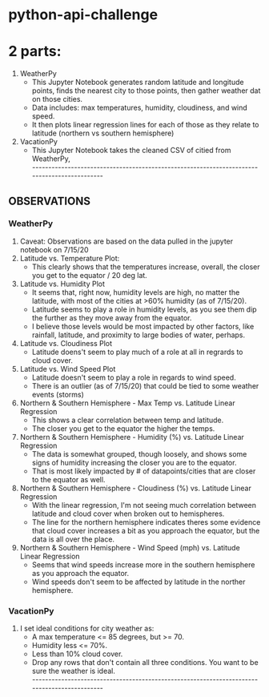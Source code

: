 # python-api-challenge
# 2 parts:
1. WeatherPy
    * This Jupyter Notebook generates random latitude and longitude points, finds the nearest city to those points, then gather weather dat on those cities.
    * Data includes: max temperatures, humidity, cloudiness, and wind speed.
    * It then plots linear regression lines for each of those as they relate to latitude (northern vs southern hemisphere)
1. VacationPy
    * This Jupyter Notebook takes the cleaned CSV of citied from WeatherPy, 
<br>--------------------------------------------------------------------------------------------

## OBSERVATIONS

### WeatherPy
1. Caveat: Observations are based on the data pulled in the jupyter notebook on 7/15/20
1. Latitude vs. Temperature Plot:
    * This clearly shows that the temperatures increase, overall, the closer you get to the equator / 20 deg lat.
1. Latitude vs. Humidity Plot
    * It seems that, right now, humidity levels are high, no matter the latitude, with most of the cities at >60% humidity (as of 7/15/20).
    * Latitude seems to play a role in humidity levels, as you see them dip the further as they move away from the equator.
    * I believe those levels would be most impacted by other factors, like rainfall, latitude, and proximity to large bodies of water, perhaps.
1. Latitude vs. Cloudiness Plot
    * Latitude doens't seem to play much of a role at all in regrards to cloud cover.
1. Latitude vs. Wind Speed Plot
    * Latitude doesn't seem to play a role in regards to wind speed.
    * There is an outlier (as of 7/15/20) that could be tied to some weather events (storms)
1. Northern & Southern Hemisphere - Max Temp vs. Latitude Linear Regression
    * This shows a clear correlation between temp and latitude.
    * The closer you get to the equator the higher the temps.
1. Northern & Southern Hemisphere - Humidity (%) vs. Latitude Linear Regression
    * The data is somewhat grouped, though loosely, and shows some signs of humidity increasing the closer you are to the equator.
    * That is most likely impacted by # of datapoints/cities that are closer to the equator as well.
1. Northern & Southern Hemisphere - Cloudiness (%) vs. Latitude Linear Regression
    * With the linear regression, I'm not seeing much correlation between latitude and cloud cover when broken out to hemispheres.
    * The line for the northern hemisphere indicates theres some evidence that cloud cover increases a bit as you approach the equator, but the data is all over the place.
1. Northern & Southern Hemisphere - Wind Speed (mph) vs. Latitude Linear Regression
    * Seems that wind speeds increase more in the southern hemisphere as you approach the equator.
    * Wind speeds don't seem to be affected by latitude in the norther hemisphere.

### VacationPy
1. I set ideal conditions for city weather as:
    * A max temperature <= 85 degrees, but >= 70.
    * Humidity less <= 70%.
    * Less than 10% cloud cover.
    * Drop any rows that don't contain all three conditions. You want to be sure the weather is ideal.
<br>--------------------------------------------------------------------------------------------